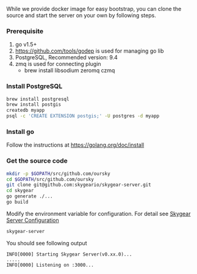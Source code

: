 While we provide docker image for easy bootstrap, you can clone the source and start the server on your own by following steps.

### Prerequisite

1. go v1.5+
2. https://github.com/tools/godep is used for managing go lib
3. PostgreSQL, Recommended version: 9.4
4. zmq is used for connecting plugin
   * brew install libsodium zeromq czmq


### Install PostgreSQL

``` bash
brew install postgresql
brew install postgis
createdb myapp
psql -c 'CREATE EXTENSION postgis;' -U postgres -d myapp
```

### Install go

Follow the instructions at https://golang.org/doc/install

### Get the source code

``` bash
mkdir -p $GOPATH/src/github.com/oursky
cd $GOPATH/src/github.com/oursky
git clone git@github.com:skygeario/skygear-server.git
cd skygear
go generate ./...
go build
```

Modify the environment variable for configuration. For detail see
[Skygear Server Configuration](/server/guide)

``` bash
skygear-server
```

You should see following output
```
INFO[0000] Starting Skygear Server(v0.xx.0)...
.....
INFO[0000] Listening on :3000... 
```
